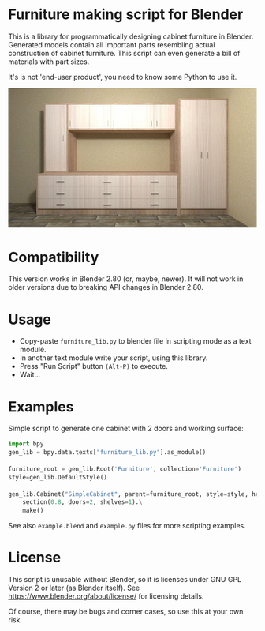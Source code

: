 # Furniture making script for Blender

This is a library for programmatically designing cabinet furniture in Blender.
Generated models contain all important parts resembling actual construction of cabinet furniture.
This script can even generate a bill of materials with part sizes.

It's is not 'end-user product', you need to know some Python to use it. 

![example image](https://github.com/mikhailefimov/blender_furniture_builder/raw/master/example.jpg)

# Compatibility 
This version works in Blender 2.80 (or, maybe, newer).
It will not work in older versions due to breaking API changes in Blender 2.80.

# Usage
- Copy-paste `furniture_lib.py` to blender file in scripting mode as a text module.
- In another text module write your script, using this library.
- Press "Run Script" button `(Alt-P)` to execute.
- Wait...

# Examples

Simple script to generate one cabinet with 2 doors and working surface:
```python
import bpy
gen_lib = bpy.data.texts["furniture_lib.py"].as_module()

furniture_root = gen_lib.Root('Furniture', collection='Furniture')
style=gen_lib.DefaultStyle()

gen_lib.Cabinet("SimpleCabinet", parent=furniture_root, style=style, height=0.8, base=0.1, depth=0.5, back=0.05, work_surface=0.6).\
    section(0.8, doors=2, shelves=1).\
    make()
```

See also `example.blend` and `example.py` files for more scripting examples.

# License

This script is unusable without Blender, so it is licenses under GNU GPL Version 2 or later (as Blender itself).
See https://www.blender.org/about/license/ for licensing details.

Of course, there may be bugs and corner cases, so use this at your own risk. 
